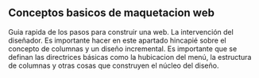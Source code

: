 ##  Conceptos basicos de maquetacion web

Guia rapida de los pasos para construir una web. La intervención del diseñador. Es importante hacer en este apartado hincapié sobre el concepto de columnas y un diseño incremental. Es importante que se definan las directrices básicas como la hubicacion del menú, la estructura de columnas y otras cosas que construyen el núcleo del diseño.